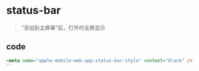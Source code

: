 # status-bar
> "添加到主屏幕“后，打开时全屏显示

## code
```html
<meta name="apple-mobile-web-app-status-bar-style" content="black" />
``